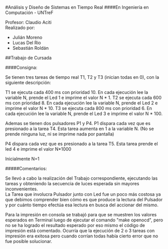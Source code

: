 #Análisis y Diseño de Sistemas en Tiempo Real
####En Ingeniería en Computación - UNTreF


Profesor: Claudio Aciti  
Realizado por:

  * Julián Moreno 
  * Lucas Del Rio
  * Sebastián Roldán
  

##Trabajo de Cursada

####Consigna:

Se tienen tres tareas de tiempo real T1, T2 y T3 (inician todas en 0), con la siguiente descripción:

T1 se ejecuta cada 400 ms con prioridad 10. En cada ejecución lee la variable N, prende el Led 1 e imprime el valor N * 1.
T2 se ejecuta cada 600 ms con prioridad 8. En cada ejecución lee la variable N, prende el Led 2 e imprime el valor N * 10.
T3 se ejecuta cada 800 ms con prioridad 6. En cada ejecución lee la variable N, prende el Led 3 e imprime el valor N * 100.

Ademas se tienen dos pulsadores P1 y P4.
P1 dispara cada vez que es presionado a la tarea T4. Esta tarea aumenta en 1 a la variable N. (No se prende ninguna luz, ni se imprime nada por pantalla)

P4 dispara cada vez que es presionado a la tarea T5. Esta tarea prende el led 4 e imprime el valor N*1000

Inicialmente N=1

#####Comentarios:

Se llevó a cabo la realización del Trabajo correspondiente, ejecutando las tareas y obteniendo la secuencia de luces esperada sin mayores inconvenientes.   
  La Tarea que involucra Pulsador junto con Led fue un poco más costosa ya que debimos comprender bien cómo es que produce la lectura del Pulsador y por cuánto tiempo efectúa esa lectura en busca del accionar del mismo.
  
  
Para la impresión en consola se trabajó para que se muestren los valores esperados en Terminal luego de ejecutar el comando
"make openocd", pero no se ha logrado el resultado esperado por eso mismo el código de impresión está comentado. Ocurría
que la ejecución de 2 o 3 tareas con impresión era exitosa pero cuando corrían todas había cierto error que no fue posible solucionar.











